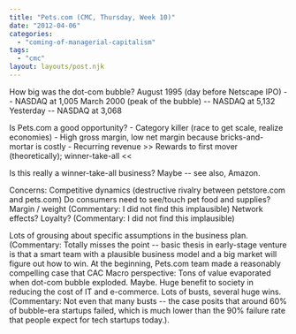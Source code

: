 ```yaml
---
title: "Pets.com (CMC, Thursday, Week 10)"
date: "2012-04-06"
categories: 
  - "coming-of-managerial-capitalism"
tags: 
  - "cmc"
layout: layouts/post.njk
---
```


How big was the dot-com bubble? August 1995 (day before Netscape IPO) -- NASDAQ at 1,005 March 2000 (peak of the bubble) -- NASDAQ at 5,132 Yesterday -- NASDAQ at 3,068

Is Pets.com a good opportunity? - Category killer (race to get scale, realize economies) - High gross margin, low net margin because bricks-and-mortar is costly - Recurring revenue >> Rewards to first mover (theoretically); winner-take-all <<

Is this really a winner-take-all business? Maybe -- see also, Amazon.

Concerns: Competitive dynamics (destructive rivalry between petstore.com and pets.com) Do consumers need to see/touch pet food and supplies? Margin / weight (Commentary: I did not find this implausible) Network effects? Loyalty? (Commentary: I did not find this implausible)

Lots of grousing about specific assumptions in the business plan. (Commentary: Totally misses the point -- basic thesis in early-stage venture is that a smart team with a plausible business model and a big market will figure out how to win. At the beginning, Pets.com team made a reasonably compelling case that CAC Macro perspective: Tons of value evaporated when dot-com bubble exploded. Maybe. Huge benefit to society in reducing the cost of IT and e-commerce. Lots of busts, several huge wins. (Commentary: Not even that many busts -- the case posits that around 60% of bubble-era startups failed, which is much lower than the 90% failure rate that people expect for tech startups today.).
